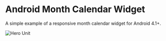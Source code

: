 Android Month Calendar Widget
=============================

A simple example of a responsive month calendar widget for Android 4.1+.

![Hero Unit](hero.png)
